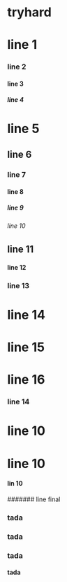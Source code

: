# tryhard
# line 1
### line 2
#### line 3
##### line 4
# line 5
## line 6
### line 7 
#### line 8
##### line 9
###### line 10
## line 11
#### line 12
### line 13
# line 14
# line 15
# line 16
### line 14
# line 10
# line 10
#### lin 10
####### line final
### tada
### tada
### tada
#### tada
